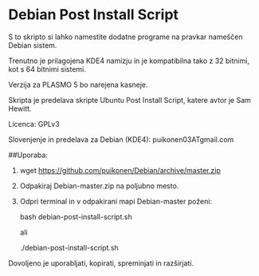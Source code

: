 Debian Post Install Script
==========================

S to skripto si lahko namestite dodatne programe na pravkar nameščen Debian sistem. 

Trenutno je prilagojena KDE4 namizju in je kompatibilna tako z 32 bitnimi, kot s 64 bitnimi sistemi. 

Verzija za PLASMO 5 bo narejena kasneje.

Skripta je predelava skripte Ubuntu Post Install Script, katere avtor je Sam Hewitt.


Licenca: GPLv3

Slovenjenje in predelava za Debian (KDE4): puikonen03ATgmail.com



##Uporaba:

1. wget https://github.com/puikonen/Debian/archive/master.zip
2. Odpakiraj Debian-master.zip na poljubno mesto.
3. Odpri terminal in v odpakirani mapi Debian-master poženi:

    bash debian-post-install-script.sh
	
	ali
	
	./debian-post-install-script.sh



Dovoljeno je uporabljati, kopirati, spreminjati in razširjati.
